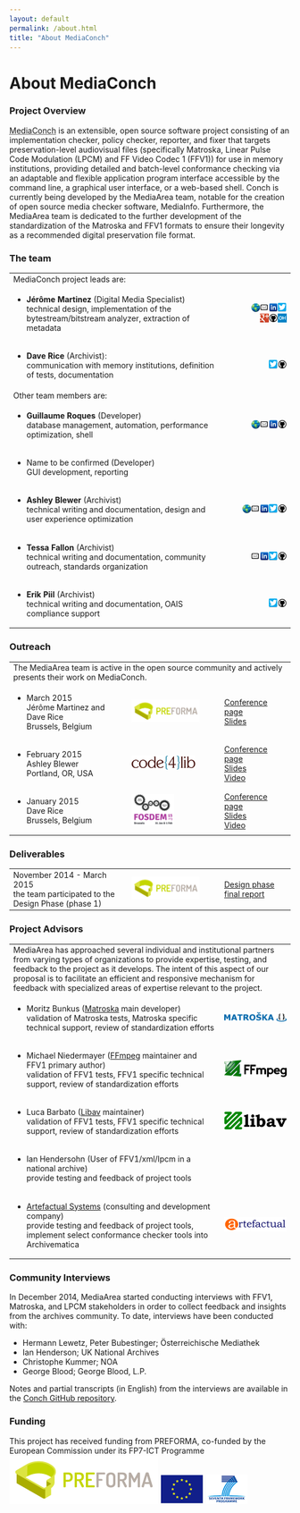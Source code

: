 ```yaml
---
layout: default
permalink: /about.html
title: "About MediaConch"
---
```


<h1>About MediaConch</h1>

<h3>
<a id="overview" class="anchor" href="#overview" aria-hidden="true"><span class="octicon octicon-link"></span></a>Project Overview</h3>

<p><abbr title="Media CONformance CHecker">MediaConch</abbr> is an extensible, open source software project consisting of an implementation checker, policy checker, reporter, and fixer that targets preservation-level audiovisual files (specifically Matroska, Linear Pulse Code Modulation (LPCM) and FF Video Codec 1 (FFV1)) for use in memory institutions, providing detailed and batch-level conformance checking via an adaptable and flexible application program interface accessible by the command line, a graphical user interface, or a web-based shell. Conch is currently being developed by the MediaArea team, notable for the creation of open source media checker software, MediaInfo. Furthermore, the MediaArea team is dedicated to the further development of the standardization of the Matroska and FFV1 formats to ensure their longevity as a recommended digital preservation file format.</p>


<h3>
<a id="authors-and-contributors" class="anchor" href="#authors-and-contributors" aria-hidden="true"><span class="octicon octicon-link"></span></a>The team</h3>

<table>
<tr>
<td colspan="2">
MediaConch project leads are:
</td>
</tr>
<tr>
<td>
<ul>
  <li><span style="font-weight: bold">Jérôme Martinez</span> (Digital Media Specialist)<br/>
  technical design, implementation of the bytestream/bitstream analyzer, extraction of metadata</li>
</ul>
</td>
<td style="width:25%;text-align:right;">
<a href=""><img src="images/Website16.png" alt="Website"></a><a href="mailto:info@mediaarea.net"><img src="images/Email16.png" alt="E-mail"></a><a href="https://fr.linkedin.com/in/jermartinez"><img src="images/LinkedIn16.png" alt="LinkedIn"></a><a href="https://twitter.com/MediaArea_Net"><img src="images/Twitter16.png" alt="Twitter"></a><br/><a href="https://plus.google.com/u/0/+MediaAreaNetOfficial"><img src="images/GooglePlus16.png" alt="Google Plus"></a><a href="https://github.com/JeromeMartinez"><img src="images/GitHub16.png" alt="GitHub"></a><a href="https://www.openhub.net/accounts/JeromeMartinez"><img src="images/OpenHub16.png" alt="Open Hub"></a>
</td>
</tr>
<tr>
<td>
<ul>
  <li><span style="font-weight: bold">Dave Rice</span> (Archivist):<br/>
  communication with memory institutions, definition of tests, documentation</li>
</ul>
</td>
<td style="width:25%;text-align:right;">
<a href="https://twitter.com/dericed"><img src="images/Twitter16.png" alt="Twitter"><a href="https://github.com/dericed"><img src="images/GitHub16.png" alt="GitHub"></a>
</td>
</tr>
<tr>
<td colspan="2">
Other team members are:
</td>
</tr>
<tr>
<td>
<ul>
  <li><span style="font-weight: bold">Guillaume Roques</span> (Developer)<br/>
  database management, automation, performance optimization, shell</li>
</ul>
</td>
<td style="width:25%;text-align:right;">
<a href=""><img src="images/Website16.png" alt="Website"></a><a href="mailto:info@mediaarea.net"><img src="images/Email16.png" alt="E-mail"></a><a href="https://fr.linkedin.com/pub/guillaume-roques/99/628/3a9/en"><img src="images/LinkedIn16.png" alt="LinkedIn"></a><a href="https://github.com/GuillaumeRoques"><img src="images/GitHub16.png" alt="GitHub"></a>
</td>
</tr>
<tr>
<td>
<ul>
  <li>Name to be confirmed (Developer)<br/>
  GUI development, reporting</li>
</ul>
</td>
<td>
</td>
</tr>
<tr>
<td>
<ul>
  <li><span style="font-weight: bold">Ashley Blewer</span> (Archivist)<br/>
  technical writing and documentation, design and user experience optimization</li>
</ul>
</td>
<td style="width:25%;text-align:right;">
<a href="http://www.ashleyblewer.com"><img src="images/Website16.png" alt="Website"></a><a href="mailto:ashley.blewer@gmail.com"><img src="images/Email16.png" alt="E-mail"></a><a href="https://www.linkedin.com/in/ashleyblewer"><img src="images/LinkedIn16.png" alt="LinkedIn"></a><a href="https://twitter.com/ablwr"><img src="images/Twitter16.png" alt="Twitter"></a><a href="https://github.com/ablwr"><img src="images/GitHub16.png" alt="GitHub"></a>
</td>
</tr>
<tr>
<td>
<ul>
  <li><span style="font-weight: bold">Tessa Fallon</span> (Archivist)<br/>
  technical writing and documentation, community outreach, standards organization</li>
</ul>
</td>
<td style="width:25%;text-align:right;">
<a href="mailto:tessa.fallon@gmail.com"><img src="images/Email16.png" alt="E-mail"></a><a href="https://www.linkedin.com/pub/ashley-blewer/95/7a6/890"><img src="images/LinkedIn16.png" alt="LinkedIn"></a><a href="https://twitter.com/tessafallon"><img src="images/Twitter16.png" alt="Twitter"></a><a href="https://github.com/tessafallon"><img src="images/GitHub16.png" alt="GitHub"></a>
</td>
</tr>
<tr>
<td>
<ul>
  <li><span style="font-weight: bold">Erik Piil</span> (Archivist)<br/>
  technical writing and documentation, OAIS compliance support</li>
</ul>
</td>
<td style="width:25%;text-align:right;">
<a href="https://twitter.com/e_piil"><img src="images/Twitter16.png" alt="Twitter"></a><a href="https://github.com/epiil"><img src="images/GitHub16.png" alt="GitHub"></a>
</td>
</tr>
</table>


<h3><a id="outreach" class="anchor" href="#outreach" aria-hidden="true"><span class="octicon octicon-link"></span></a>Outreach</h3>
<table>
<tr>
<td colspan="3">
The MediaArea team is active in the open source community and actively presents their work on MediaConch.
</td>
</tr>
<tr>
<td>
<ul>
    <li>
    March 2015<br />
    Jérôme Martinez and Dave Rice<br />
    Brussels, Belgium
    </li>
</ul>
</td>
<td style="width:33%; vertical-align: middle;">
    <a href="http://www.preforma-project.eu"><img src="images/pfo_logo.png" width="80%" alt="PREFORMA logo"></a>
</td>
<td style="width:25%; vertical-align: middle;">
<a href="http://www.preforma-project.eu/design-phase-1-final-workshop.html">Conference page</a><br /><a href="http://mediaarea.github.io/MediaConch/Outreach/Slides">Slides</a>
</td>
</tr>
<tr>
<td>
<ul>
    <li>
    February 2015<br />
    Ashley Blewer<br />
    Portland, OR, USA
    </li>
</ul>
</td>
<td style="width:33%; vertical-align: middle;">
<a href="http://code4lib.org"><img src="images/Code4Lib.png" width="75%" alt="Code4Lib logo"></a>
</td>
<td style="width:25%; vertical-align: middle;">
<a href="http://wiki.code4lib.org/2015_Lightning_Talks">Conference page</a><br /><a href="http://ablwr.github.io/c4l_preforma/#/">Slides</a><br /><a href="https://www.youtube.com/watch?v=G7kgcZh2zeY&t=2h20m48s">Video</a>
</td>
</tr>
<tr>
<td>
<ul>
    <li>
    January 2015<br />
    Dave Rice<br />
    Brussels, Belgium
    </li>
</ul>
</td>
<td style="width:33%; vertical-align: middle;">
    <a href="http://fosdem.org"><img src="images/Fosdem_2015.png" width="50%" alt="FOSDEM 2015 logo"></a>
</td>
<td style="width:25%; vertical-align: middle;">
<a href="https://fosdem.org/2015/schedule/event/enabling_video_preservation/">Conference page</a><br /><a href="https://fosdem.org/2015/schedule/event/enabling_video_preservation/attachments/slides/746/export/events/attachments/enabling_video_preservation/slides/746/preservation.pdf">Slides</a><br /><a href="http://video.fosdem.org/2015/devroom-open_media/enabling_video_preservation.mp4">Video</a>
</td>
</tr>
</table>

<h3><a id="design-phase" class="anchor" href="#deliverables" aria-hidden="true"><span class="octicon octicon-link"></span></a>Deliverables</h3>
<table>
<tr>
<td>
November 2014 - March 2015<br />
the team participated to the Design Phase (phase 1)
</td>
<td style="width:33%; vertical-align: middle;">
    <a href="http://www.preforma-project.eu"><img src="images/pfo_logo.png" width="80%" alt="PREFORMA logo"></a>
</td>
<td style="width:25%; vertical-align: middle;">
<a href="https://github.com/MediaArea/MediaConch/releases/tag/2015.03.14">Design phase<br /> final report</a>
</td>
</tr>
</table>

<h3><a id="project-advisors" class="anchor" href="#project-advisors" aria-hidden="true"><span class="octicon octicon-link"></span></a>Project Advisors</h3>
<table>
<tr>
<td colspan="2">
MediaArea has approached several individual and institutional partners from varying types of organizations to provide expertise, testing, and feedback to the project as it develops. The intent of this aspect of our proposal is to facilitate an efficient and responsive mechanism for feedback with specialized areas of expertise relevant to the project.
</td>
</tr>
<tr>
<td>
<ul>
  <li>Moritz Bunkus (<a href="http://www.matroska.org/">Matroska</a> main developer)<br/>
  validation of Matroska tests, Matroska specific technical support, review of standardization efforts</li>
</ul>
</td>
<td style="width:25%; vertical-align: middle;">
<a href="http://matroska.org"><img src="images/Matroska.png" width="100%" alt="Matroska"></a>
</td>
</tr>
<tr>
<td>
<ul>
  <li>Michael Niedermayer (<a href="https://www.ffmpeg.org/">FFmpeg</a> maintainer and FFV1 primary author)<br/>
  validation of FFV1 tests, FFV1 specific technical support, review of standardization efforts</li>
</ul>
</td>
<td style="width:25%; vertical-align: middle;">
<a href="https://www.ffmpeg.org"><img src="images/FFmpeg.png" width="100%" alt="FFmpeg"></a>
</td>
</tr>
<tr>
<td>
<ul>
  <li>Luca Barbato (<a href="https://libav.org/">Libav</a> maintainer)<br/>
  validation of FFV1 tests, FFV1 specific technical support, review of standardization efforts</li>
</ul>
</td>
<td style="width:25%; vertical-align: middle;">
<a href="http://libav.org"><img src="images/libav.png" width="100%" alt="Matroska"></a>
</td>
</tr>
<tr>
<td>
<ul>
  <li>Ian Hendersohn (User of FFV1/xml/lpcm in a national archive)<br/>
  provide testing and feedback of project tools</li>
</ul>
</td>
<td style="width:25%; vertical-align: middle;">
</td>
</tr>
<tr>
<td>
<ul>
  <li><a href="http://www.artefactual.com/">Artefactual Systems</a> (consulting and development company)<br />
  provide testing and feedback of project tools, implement select conformance checker tools into Archivematica</li>
</ul>
</td>
<td style="width:25%; vertical-align: middle;">
<a href="http://www.artefactual.com/"><img src="images/ArtefactualSystems.png" width="100%" alt="Artefactual Systems"></a>
</td>
</tr>
</table>

<h3><a id="community-interviews" class="anchor" href="#community-interviews" aria-hidden="true"><span class="octicon octicon-link"></span></a>Community Interviews</h3>
<p>In December 2014, MediaArea started conducting interviews with FFV1, Matroska, and LPCM stakeholders in order to collect feedback and insights from the archives community.  To date, interviews have been conducted with:</p>
<ul>
  <li>Hermann Lewetz, Peter Bubestinger; Österreichische Mediathek
    </li>
  <li>Ian Henderson; UK National Archives
    </li>
  <li>Christophe Kummer; NOA
    </li>
  <li>George Blood; George Blood, L.P.
    </li>
</ul>
<p>Notes and partial transcripts (in English) from the interviews are available in the <a href="https://github.com/MediaArea/MediaConch/tree/master/Interviews">Conch GitHub repository</a>.</p>

<h3>
<a id="overview" class="anchor" href="#funding" aria-hidden="true"><span class="octicon octicon-link"></span></a>Funding</h3>

<p>This project has received funding from PREFORMA, co-funded by the European Commission under its FP7-ICT Programme<br/>
<img src="images/pfo_logo.png" alt="PREFORMA logo"> <img src="images/eu_logo.png" alt="European Commission logo"> <img src="images/ec_logo.png" alt="FP7-ICT Programme logo"></p>
